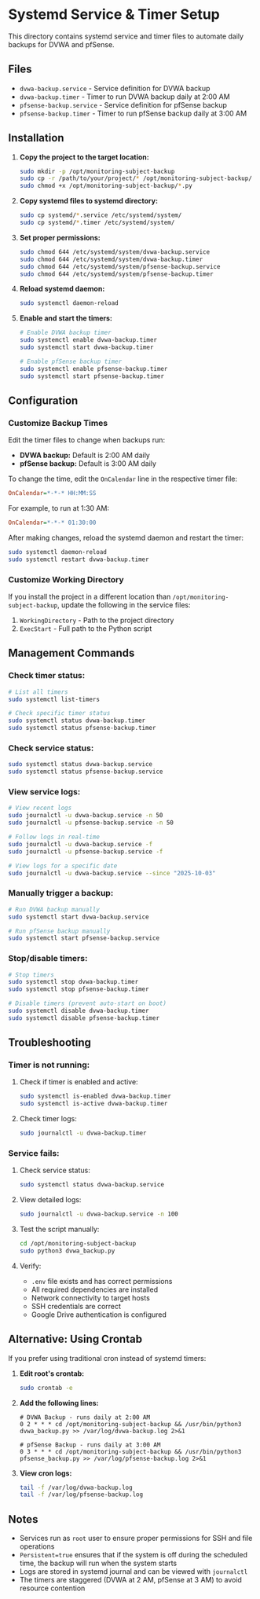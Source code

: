 # Systemd Service & Timer Setup

This directory contains systemd service and timer files to automate daily backups for DVWA and pfSense.

## Files

- `dvwa-backup.service` - Service definition for DVWA backup
- `dvwa-backup.timer` - Timer to run DVWA backup daily at 2:00 AM
- `pfsense-backup.service` - Service definition for pfSense backup
- `pfsense-backup.timer` - Timer to run pfSense backup daily at 3:00 AM

## Installation

1. **Copy the project to the target location:**

   ```bash
   sudo mkdir -p /opt/monitoring-subject-backup
   sudo cp -r /path/to/your/project/* /opt/monitoring-subject-backup/
   sudo chmod +x /opt/monitoring-subject-backup/*.py
   ```

2. **Copy systemd files to systemd directory:**

   ```bash
   sudo cp systemd/*.service /etc/systemd/system/
   sudo cp systemd/*.timer /etc/systemd/system/
   ```

3. **Set proper permissions:**

   ```bash
   sudo chmod 644 /etc/systemd/system/dvwa-backup.service
   sudo chmod 644 /etc/systemd/system/dvwa-backup.timer
   sudo chmod 644 /etc/systemd/system/pfsense-backup.service
   sudo chmod 644 /etc/systemd/system/pfsense-backup.timer
   ```

4. **Reload systemd daemon:**

   ```bash
   sudo systemctl daemon-reload
   ```

5. **Enable and start the timers:**

   ```bash
   # Enable DVWA backup timer
   sudo systemctl enable dvwa-backup.timer
   sudo systemctl start dvwa-backup.timer

   # Enable pfSense backup timer
   sudo systemctl enable pfsense-backup.timer
   sudo systemctl start pfsense-backup.timer
   ```

## Configuration

### Customize Backup Times

Edit the timer files to change when backups run:

- **DVWA backup:** Default is 2:00 AM daily
- **pfSense backup:** Default is 3:00 AM daily

To change the time, edit the `OnCalendar` line in the respective timer file:

```ini
OnCalendar=*-*-* HH:MM:SS
```

For example, to run at 1:30 AM:

```ini
OnCalendar=*-*-* 01:30:00
```

After making changes, reload the systemd daemon and restart the timer:

```bash
sudo systemctl daemon-reload
sudo systemctl restart dvwa-backup.timer
```

### Customize Working Directory

If you install the project in a different location than `/opt/monitoring-subject-backup`, update the following in the service files:

1. `WorkingDirectory` - Path to the project directory
2. `ExecStart` - Full path to the Python script

## Management Commands

### Check timer status:

```bash
# List all timers
sudo systemctl list-timers

# Check specific timer status
sudo systemctl status dvwa-backup.timer
sudo systemctl status pfsense-backup.timer
```

### Check service status:

```bash
sudo systemctl status dvwa-backup.service
sudo systemctl status pfsense-backup.service
```

### View service logs:

```bash
# View recent logs
sudo journalctl -u dvwa-backup.service -n 50
sudo journalctl -u pfsense-backup.service -n 50

# Follow logs in real-time
sudo journalctl -u dvwa-backup.service -f
sudo journalctl -u pfsense-backup.service -f

# View logs for a specific date
sudo journalctl -u dvwa-backup.service --since "2025-10-03"
```

### Manually trigger a backup:

```bash
# Run DVWA backup manually
sudo systemctl start dvwa-backup.service

# Run pfSense backup manually
sudo systemctl start pfsense-backup.service
```

### Stop/disable timers:

```bash
# Stop timers
sudo systemctl stop dvwa-backup.timer
sudo systemctl stop pfsense-backup.timer

# Disable timers (prevent auto-start on boot)
sudo systemctl disable dvwa-backup.timer
sudo systemctl disable pfsense-backup.timer
```

## Troubleshooting

### Timer is not running:

1. Check if timer is enabled and active:

   ```bash
   sudo systemctl is-enabled dvwa-backup.timer
   sudo systemctl is-active dvwa-backup.timer
   ```

2. Check timer logs:
   ```bash
   sudo journalctl -u dvwa-backup.timer
   ```

### Service fails:

1. Check service status:

   ```bash
   sudo systemctl status dvwa-backup.service
   ```

2. View detailed logs:

   ```bash
   sudo journalctl -u dvwa-backup.service -n 100
   ```

3. Test the script manually:

   ```bash
   cd /opt/monitoring-subject-backup
   sudo python3 dvwa_backup.py
   ```

4. Verify:
   - `.env` file exists and has correct permissions
   - All required dependencies are installed
   - Network connectivity to target hosts
   - SSH credentials are correct
   - Google Drive authentication is configured

## Alternative: Using Crontab

If you prefer using traditional cron instead of systemd timers:

1. **Edit root's crontab:**

   ```bash
   sudo crontab -e
   ```

2. **Add the following lines:**

   ```cron
   # DVWA Backup - runs daily at 2:00 AM
   0 2 * * * cd /opt/monitoring-subject-backup && /usr/bin/python3 dvwa_backup.py >> /var/log/dvwa-backup.log 2>&1

   # pfSense Backup - runs daily at 3:00 AM
   0 3 * * * cd /opt/monitoring-subject-backup && /usr/bin/python3 pfsense_backup.py >> /var/log/pfsense-backup.log 2>&1
   ```

3. **View cron logs:**
   ```bash
   tail -f /var/log/dvwa-backup.log
   tail -f /var/log/pfsense-backup.log
   ```

## Notes

- Services run as `root` user to ensure proper permissions for SSH and file operations
- `Persistent=true` ensures that if the system is off during the scheduled time, the backup will run when the system starts
- Logs are stored in systemd journal and can be viewed with `journalctl`
- The timers are staggered (DVWA at 2 AM, pfSense at 3 AM) to avoid resource contention
